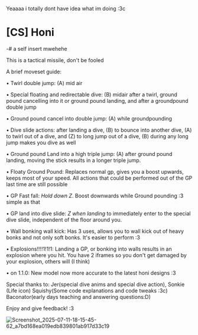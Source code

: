 Yeaaaa i totally dont have idea what im doing :3c

# [CS] Honi

-# a self insert mwehehe

This is a tactical missile, don't be fooled

A brief moveset guide:

• Twirl double jump: (A) mid air

• Special floating and redirectable dive: (B) midair after a twirl, ground pound cancelling into it or ground pound landing, and after a groundpound double jump

• Ground pound cancel into double jump: (A) while groundpounding

• Dive slide actions: after landing a dive, (B) to bounce into another dive, (A) to twirl out of a dive, and (Z) to long jump out of a dive, (B) during any long jump makes you dive as well

• Ground pound Land into a high triple jump: (A) after ground pound landing, moving the stick results in a longer triple jump.

• Floaty Ground Pound: Replaces normal gp, gives you a boost upwards, keeps most of your speed. All actions that could be performed out of the GP last time are still possible

• GP Fast fall: *Hold down Z*. Boost downwards while Ground pounding :3 simple as that

• GP land into dive slide: *Z when landing* to immediately enter to the special dive slide, independent of the floor around you.

• Wall bonking wall kick: Has 3 uses, allows you to wall kick out of heavy bonks and not only soft bonks. It's easier to perform :3

• Explosions!!!!1!1!1: Landing a GP, or bonking into walls results in an explosion where you hit. You have 2 iframes so you don't get damaged by your explosion, others will (I think)

• on 1.1.0: New model now more accurate to the latest honi designs :3

Special thanks to: Jer(special dive anims and special dive action), Sonkie (Life icon) Squishy(Some code explanations and code tweaks :3c) Baconator(early days teaching and answering questions:D)

Enjoy and give feedback! :3

![Screenshot_2025-07-11-18-15-45-62_a7bd168ea019edb839801ab917d33c19](https://github.com/user-attachments/assets/45d143e9-2e2d-4f72-987a-ca13fb71add4)
